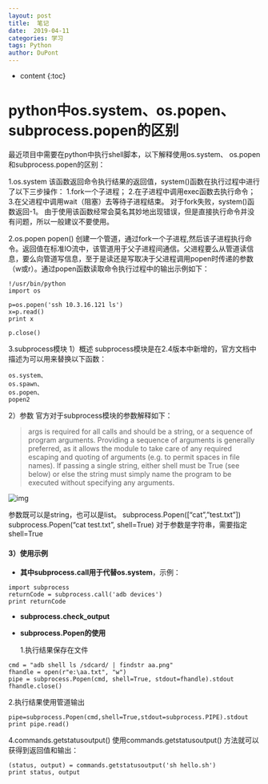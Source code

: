 ```yaml
---
layout: post
title:  笔记
date:  2019-04-11
categories: 学习
tags: Python
author: DuPont	
---
```


* content
{:toc}

# python中os.system、os.popen、subprocess.popen的区别



最近项目中需要在python中执行shell脚本，以下解释使用os.system、 
os.popen和subprocess.popen的区别：

1.os.system
该函数返回命令执行结果的返回值，system()函数在执行过程中进行了以下三步操作： 
1.fork一个子进程； 
2.在子进程中调用exec函数去执行命令； 
3.在父进程中调用wait（阻塞）去等待子进程结束。 
对于fork失败，system()函数返回-1。 
由于使用该函数经常会莫名其妙地出现错误，但是直接执行命令并没有问题，所以一般建议不要使用。

2.os.popen
popen() 创建一个管道，通过fork一个子进程,然后该子进程执行命令。返回值在标准IO流中，该管道用于父子进程间通信。父进程要么从管道读信息，要么向管道写信息，至于是读还是写取决于父进程调用popen时传递的参数（w或r）。通过popen函数读取命令执行过程中的输出示例如下：

``` 
!/usr/bin/python
import os

p=os.popen('ssh 10.3.16.121 ls')
x=p.read()
print x

p.close()
```



3.subprocess模块
1）概述
  subprocess模块是在2.4版本中新增的，官方文档中描述为可以用来替换以下函数：

    os.system、
    os.spawn、
    os.popen、
    popen2
2）参数
官方对于subprocess模块的参数解释如下：

> args is required for all calls and should be a string, or a sequence of program arguments. Providing a sequence of arguments is generally preferred, as it allows the module to take care of any required escaping and quoting of arguments (e.g. to permit spaces in file names). If passing a single string, either shell must be True (see below) or else the string must simply name the program to be executed without specifying any arguments.

![img](https://img-blog.csdn.net/20171009103025746?watermark/2/text/aHR0cDovL2Jsb2cuY3Nkbi5uZXQvYmNmZHNhZ2JmY2lzYmc=/font/5a6L5L2T/fontsize/400/fill/I0JBQkFCMA==/dissolve/70/gravity/SouthEast)

参数既可以是string，也可以是list。 
subprocess.Popen([“cat”,”test.txt”]) 
subprocess.Popen(“cat test.txt”, shell=True) 
对于参数是字符串，需要指定shell=True



#### **3）使用示例**

- **其中subprocess.call用于代替os.system**，示例：

```
import subprocess
returnCode = subprocess.call('adb devices')
print returnCode
```

- **subprocess.check_output**

- **subprocess.Popen的使用**

  1.执行结果保存在文件

```
cmd = "adb shell ls /sdcard/ | findstr aa.png"  
fhandle = open(r"e:\aa.txt", "w")  
pipe = subprocess.Popen(cmd, shell=True, stdout=fhandle).stdout  
fhandle.close()  
```



2.执行结果使用管道输出

```
pipe=subprocess.Popen(cmd,shell=True,stdout=subprocess.PIPE).stdout  
print pipe.read() 
```

4.commands.getstatusoutput()
      使用commands.getstatusoutput() 方法就可以获得到返回值和输出：

```
(status, output) = commands.getstatusoutput('sh hello.sh')
print status, output
```





